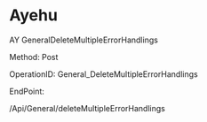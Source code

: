 #     Ayehu


AY GeneralDeleteMultipleErrorHandlings

Method: Post

OperationID: General_DeleteMultipleErrorHandlings

EndPoint:

/Api/General/deleteMultipleErrorHandlings
